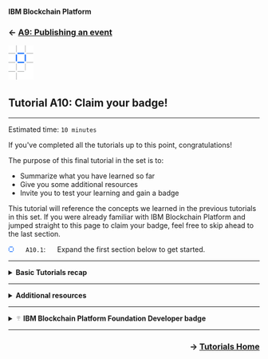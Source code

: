<!-- Standard Header Start -->
**IBM Blockchain Platform**
<h3 align='left'>← <a href='./a9.md'><b>A9: Publishing an event</b></a>
<!-- Standard Header End -->

![alt text](./images/ibp.png "IBM Blockchain Platform")
## **Tutorial A10: Claim your badge!**

---

Estimated time: `10 minutes`

<!-- Standard Header End -->

If you've completed all the tutorials up to this point, congratulations!

The purpose of this final tutorial in the set is to:

* Summarize what you have learned so far
* Give you some additional resources
* Invite you to test your learning and gain a badge 

This tutorial will reference the concepts we learned in the previous tutorials in this set. If you were already familiar with IBM Blockchain Platform and jumped straight to this page to claim your badge, feel free to skip ahead to the last section.

![alt text](./images/bullet.png "[]") &nbsp;&nbsp;&nbsp;&nbsp; `A10.1`: &nbsp;&nbsp;&nbsp;&nbsp;
Expand the first section below to get started.

---
<details>
<summary><b>Basic Tutorials recap</b></summary>

This set of tutorials started from complete basics and took you through the development lifecycle for blockchain applications.

Blockchain is simply the name given to a *distributed ledger*, which provides business networks the ability to share data, using cryptographic proofs to ensure that participants have identical information. This helps to engender trust in business networks and avoid costly processes such as dispute resolution.

Blockchains can be used to **share any data of value**. In these tutorials we stored simple key/value pairs that mapped unique numerical keys to pieces of artwork, but the data could have equally well been reference information, ownership details or anything else of value to the network.

A blockchain application consists of two main components. The business rules for each transaction are encapsulated in a *smart contract* which is the shared code that each endorsing peer runs. The *client application* asks the blockchain to run these transactions with a given set of input parameters.

The development process for smart contracts and client applications is similar to the development process for other software applications. The code is developed, built, tested, debugged and deployed. In these tutorials we used the tools provided by the IBM Blockchain Platform VS Code extension to go through the main tasks in this process using a locally installed Hyperledger Fabric peer.

<br><h3 align='left'>The power of the network</h3>

Using a single peer is useful for testing, but it really only telling a small part of the blockchain story.

So far we have been submitting transactions that update our local *world state* database. As this transaction data eventually maps to bytes on our disk, it is still fundamentally modifiable; it doesn't give us proof that data has not been tampered with.

What sets blockchain apart from a database - even a shared database - is the power of the network to enable tamper resistance. By distributing multiple copies of the data across a network and having different nodes agree on the contents through a process of *consensus*, it makes it unfeasible, even for administrators, to modify the data.

In the next set of tutorials we will connect to an existing network and see the power of the network in action. We will see how another tool that is part of IBM Blockchain Platform - the web console - can be used to join an network. We'll then connect both VS Code and client applications to that network and use them to run transactions that are agreed by multiple nodes on that network.
</details>

---
<details>
<summary><b>Additional resources</b></summary>

We have only scratched the surface of what blockchain,  Hyperledger Fabric and IBM Blockchain Platform can do. This section contains links to more resources you can use to continue your learning.

* Concepts
    * Getting Started with Enterprise Blockchain: ibm.biz/BlockchainOReilly
* Hyperledger Project
    * Hyperledger: Hyperledger Project: https://www.hyperledger.org/
    * Fabric Documentation: https://hyperledger-fabric.readthedocs.io/
* IBM Blockchain
    * Homepage: www.ibm.com/blockchain/
    * IBM Blockchain Developer site: https://developer.ibm.com/technologies/blockchain/
    * Introduction to the IBM Blockchain Platform web console: https://developer.ibm.com/series/ibm-blockchain-platform-console-video-series/
    * IBM Blockchain Blog: https://www.ibm.com/blogs/blockchain/


</details>


---
<details>
<summary><img src='./images/badge_silver.png'></img>&nbsp;<b>IBM Blockchain Platform Foundation Developer badge</b></summary>

By completing these tutorials you will have gained the knowledge you need to pass the <img src='./images/badge_silver.png'></img><a href="https://cognitiveclass.ai/courses/ibm-blockchain-foundation-dev">IBM Blockchain Foundation Developer</a> course and add the associated badge to your <a href='https://www.youracclaim.com/'>Acclaim</a> account.</p>

The course link above you will take you directly to the content. In order to claim the badge will need to pass a short test to demonstrate your understanding.

Have fun!

</details>



<!-- Standard Footer Start -->

---

<h3 align='right'> → <a href='./index.md'><b>Tutorials Home</b></h3></a>
<!-- Standard Footer End -->